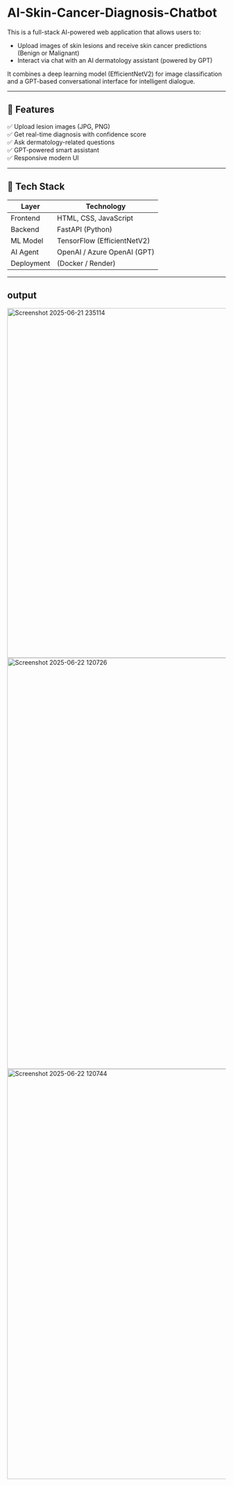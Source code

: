 # AI-Skin-Cancer-Diagnosis-Chatbot

This is a full-stack AI-powered web application that allows users to:

- Upload images of skin lesions and receive skin cancer predictions (Benign or Malignant)
- Interact via chat with an AI dermatology assistant (powered by GPT)

It combines a deep learning model (EfficientNetV2) for image classification and a GPT-based conversational interface for intelligent dialogue.

---

## 📸 Features

✅ Upload lesion images (JPG, PNG)  
✅ Get real-time diagnosis with confidence score  
✅ Ask dermatology-related questions  
✅ GPT-powered smart assistant  
✅ Responsive modern UI

---

## 🧠 Tech Stack

| Layer      | Technology                         |
|------------|-------------------------------------|
| Frontend   | HTML, CSS, JavaScript               |
| Backend    | FastAPI (Python)                    |
| ML Model   | TensorFlow (EfficientNetV2)         |
| AI Agent   | OpenAI / Azure OpenAI (GPT)         |
| Deployment | (Docker / Render)       |

---

## output

<img width="1326" height="804" alt="Screenshot 2025-06-21 235114" src="https://github.com/user-attachments/assets/d4074468-842e-42de-a3f2-e07b6fd5a842" />
<img width="1889" height="945" alt="Screenshot 2025-06-22 120726" src="https://github.com/user-attachments/assets/901646f2-9204-41c7-b2c1-ec977f354fc4" />
<img width="1887" height="943" alt="Screenshot 2025-06-22 120744" src="https://github.com/user-attachments/assets/e0baa0f7-3fb7-426d-95c9-f68d87227ea0" />
